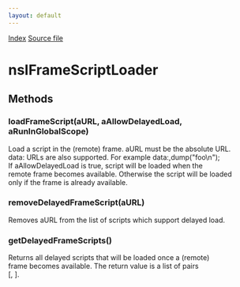 ```yaml
---
layout: default
---
```

<div id='links'><a href="../index.html">Index</a>
<a href="http://dxr.mozilla.org/mozilla-central/source/dom/base/nsIMessageManager.idl">Source file</a>
</div>

# nsIFrameScriptLoader #

## Methods ##

### loadFrameScript(aURL, aAllowDelayedLoad, aRunInGlobalScope) ###
  
Load a script in the (remote) frame. aURL must be the absolute URL.  
data: URLs are also supported. For example data:,dump("foo\n");  
If aAllowDelayedLoad is true, script will be loaded when the  
remote frame becomes available. Otherwise the script will be loaded  
only if the frame is already available.  
  

### removeDelayedFrameScript(aURL) ###
  
Removes aURL from the list of scripts which support delayed load.  
  

### getDelayedFrameScripts() ###
  
Returns all delayed scripts that will be loaded once a (remote)  
frame becomes available. The return value is a list of pairs  
[<URL>, <WasLoadedInGlobalScope>].  
  
